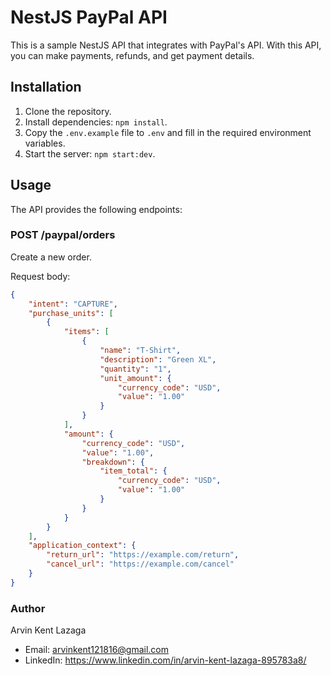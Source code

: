 # NestJS PayPal API

This is a sample NestJS API that integrates with PayPal's API. With this API, you can make payments, refunds, and get payment details.

## Installation

1. Clone the repository.
2. Install dependencies: `npm install`.
3. Copy the `.env.example` file to `.env` and fill in the required environment variables.
4. Start the server: `npm start:dev`.

## Usage

The API provides the following endpoints:

### POST /paypal/orders
Create a new order.

Request body:
```json
{
    "intent": "CAPTURE",
    "purchase_units": [
        {
            "items": [
                {
                    "name": "T-Shirt",
                    "description": "Green XL",
                    "quantity": "1",
                    "unit_amount": {
                        "currency_code": "USD",
                        "value": "1.00"
                    }
                }
            ],
            "amount": {
                "currency_code": "USD",
                "value": "1.00",
                "breakdown": {
                    "item_total": {
                        "currency_code": "USD",
                        "value": "1.00"
                    }
                }
            }
        }
    ],
    "application_context": {
        "return_url": "https://example.com/return",
        "cancel_url": "https://example.com/cancel"
    }
}
```

### Author

Arvin Kent Lazaga
- Email: arvinkent121816@gmail.com
- LinkedIn: https://www.linkedin.com/in/arvin-kent-lazaga-895783a8/
